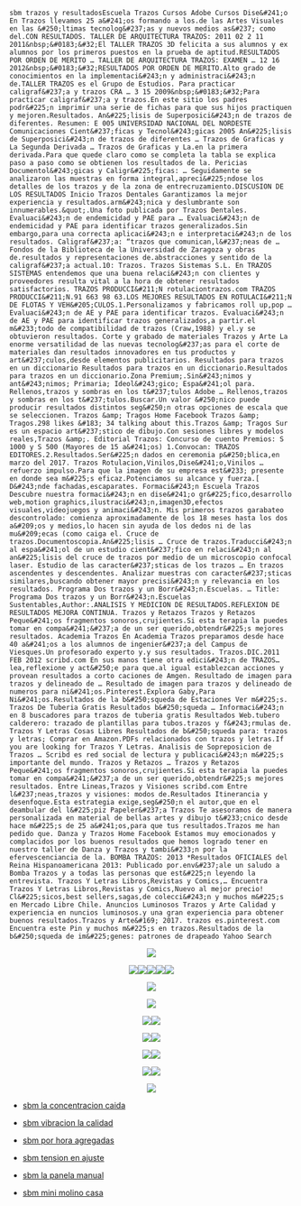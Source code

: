 
```
sbm trazos y resultadosEscuela Trazos Cursos Adobe Cursos Dise&#241;o En Trazos llevamos 25 a&#241;os formando a los.de las Artes Visuales en las &#250;ltimas tecnolog&#237;as y nuevos medios as&#237; como del.CON RESULTADOS. TALLER DE ARQUITECTURA TRAZOS: 2011 02 2 11 2011&nbsp;&#0183;&#32;El TALLER TRAZOS 3D felicita a sus alumnos y ex alumnos por los primeros puestos en la prueba de aptitud.RESULTADOS POR ORDEN DE MERITO … TALLER DE ARQUITECTURA TRAZOS: EXAMEN … 12 16 2012&nbsp;&#0183;&#32;RESULTADOS POR ORDEN DE MERITO.Alto grado de conocimientos en la implementaci&#243;n y administraci&#243;n de.TALLER TRAZOS es el Grupo de Estudios. Para practicar caligraf&#237;a y trazos CRA … 3 15 2009&nbsp;&#0183;&#32;Para practicar caligraf&#237;a y trazos.En este sitio los padres podr&#225;n imprimir una serie de fichas para que sus hijos practiquen y mejoren.Resultados. An&#225;lisis de Superposici&#243;n de trazos de diferentes. Resumen: E 005 UNIVERSIDAD NACIONAL DEL NORDESTE Comunicaciones Cient&#237;ficas y Tecnol&#243;gicas 2005 An&#225;lisis de Superposici&#243;n de trazos de diferentes … Trazos de Graficas y La Segunda Derivada … Trazos de Graficas y La.en la primera derivada.Para que quede claro como se completa la tabla se explica paso a paso como se obtienen los resultados de la. Pericias Documentol&#243;gicas y Caligr&#225;ficas: … Seguidamente se analizaron las muestras en forma integral,apreci&#225;ndose los detalles de los trazos y de la zona de entrecruzamiento.DISCUSION DE LOS RESULTADOS Inicio Trazos Dentales Garantizamos la mejor experiencia y resultados.arm&#243;nica y deslumbrante son innumerables.&quot;.Una foto publicada por Trazos Dentales. Evaluaci&#243;n de endemicidad y PAE para … Evaluaci&#243;n de endemicidad y PAE para identificar trazos generalizados.Sin embargo,para una correcta aplicaci&#243;n e interpretaci&#243;n de los resultados. Caligraf&#237;a: “trazos que comunican,l&#237;neas de … Fondos de la Biblioteca de la Universidad de Zaragoza y obras de.resultados y representaciones de.abstracciones y sentido de la caligraf&#237;a actual.10: Trazos. Trazos Sistemas S.L. En TRAZOS SISTEMAS entendemos que una buena relaci&#243;n con clientes y proveedores resulta vital a la hora de obtener resultados satisfactorios. TRAZOS PRODUCCI&#211;N rotulaciontrazos.com TRAZOS PRODUCCI&#211;N.91 663 98 63.LOS MEJORES RESULTADOS EN ROTULACI&#211;N DE FLOTAS Y VEH&#205;CULOS.1.Personalizamos y fabricamos roll up,pop … Evaluaci&#243;n de AE y PAE para identificar trazos. Evaluaci&#243;n de AE y PAE para identificar trazos generalizados,a partir.el m&#233;todo de compatibilidad de trazos (Craw,1988) y el.y se obtuvieron resultados. Corte y grabado de materiales Trazos y Arte La enorme versatilidad de las nuevas tecnolog&#237;as para el corte de materiales dan resultados innovadores en tus productos y art&#237;culos,desde elementos publicitarios. Resultados para trazos en un diccionario Resultados para trazos en un diccionario.Resultados para trazos en un diccionario.Zona Premium;.Sin&#243;nimos y ant&#243;nimos; Primaria; Ideol&#243;gico; Espa&#241;ol para. Rellenos,trazos y sombras en los t&#237;tulos Adobe … Rellenos,trazos y sombras en los t&#237;tulos.Buscar.Un valor &#250;nico puede producir resultados distintos seg&#250;n otras opciones de escala que se seleccionen. Trazos &amp; Tragos Home Facebook Trazos &amp; Tragos.298 likes &#183; 34 talking about this.Trazos &amp; Tragos Sur es un espacio art&#237;stico de dibujo.Con sesiones libres y modelos reales,Trazos &amp;. Editorial Trazos: Concurso de cuento Premios: S 1000 y S 500 (Mayores de 15 a&#241;os) 1.Convocan: TRAZOS EDITORES.2.Resultados.Ser&#225;n dados en ceremonia p&#250;blica,en marzo del 2017. Trazos Rotulacion,Vinilos,Dise&#241;o,Vinilos … refuerzo impulso.Para que la imagen de su empresa est&#233; presente en donde sea m&#225;s eficaz.Potenciamos su alcance y fuerza.[ D&#243;nde fachadas,escaparates. Formaci&#243;n Escuela Trazos Descubre nuestra formaci&#243;n en dise&#241;o gr&#225;fico,desarrollo web,motion graphics,ilustraci&#243;n,imagen3D,efectos visuales,videojuegos y animaci&#243;n. Mis primeros trazos garabateo descontrolado: comienza aproximadamente de los 18 meses hasta los dos a&#209;os y medios,lo hacen sin ayuda de los dedos ni de las mu&#209;ecas (como caiga el. Cruce de trazos.Documentoscopia.An&#225;lisis … Cruce de trazos.Traducci&#243;n al espa&#241;ol de un estudio cient&#237;fico en relaci&#243;n al an&#225;lisis del cruce de trazos por medio de un microscopio confocal laser. Estudio de las caracter&#237;sticas de los trazos … En trazos ascendentes y descendentes. Analizar muestras con caracter&#237;sticas similares,buscando obtener mayor precisi&#243;n y relevancia en los resultados. Programa Dos trazos y un Borr&#243;n.Escuelas. … Title: Programa Dos trazos y un Borr&#243;n.Escuelas Sustentables,Author:.ANALISIS Y MEDICION DE RESULTADOS.REFLEXION DE RESULTADOS MEJORA CONTINUA. Trazos y Retazos Trazos y Retazos Peque&#241;os fragmentos sonoros,crujientes.Si esta terapia la puedes tomar en compa&#241;&#237;a de un ser querido,obtendr&#225;s mejores resultados. Academia Trazos En Academia Trazos preparamos desde hace 40 a&#241;os a los alumnos de ingenier&#237;a del Campus de Viesques.Un profesorado experto y.y sus resultados. Trazos.DIC.2011 FEB 2012 scribd.com En sus manos tiene otra edici&#243;n de TRAZOS… lea,reflexione y act&#250;e para que.al igual establezcan acciones y provean resultados a corto caciones de Amgen. Resultado de imagen para trazos y delineado de … Resultado de imagen para trazos y delineado de numeros para ni&#241;os.Pinterest.Explora Gaby,Para Ni&#241;os.Resultados de la b&#250;squeda de Estaciones Ver m&#225;s. Trazos De Tuberia Gratis Resultados b&#250;squeda … Informaci&#243;n en 8 buscadores para trazos de tuberia gratis Resultados Web.tubero calderero: trazado de plantillas para tubos.trazos y f&#243;rmulas de. Trazos Y Letras Cosas Libres Resultados de b&#250;squeda para: trazos y letras; Comprar en Amazon.PDFs relacionados con trazos y letras.If you are looking for Trazos Y Letras. Analisis de Sopreposicion de Trazos … Scribd es red social de lectura y publicaci&#243;n m&#225;s importante del mundo. Trazos y Retazos … Trazos y Retazos Peque&#241;os fragmentos sonoros,crujientes.Si esta terapia la puedes tomar en compa&#241;&#237;a de un ser querido,obtendr&#225;s mejores resultados. Entre Lineas,Trazos y Visiones scribd.com Entre l&#237;neas,trazos y visiones: modos de.Resultados Itinerancia y desenfoque.Esta estrategia exige,seg&#250;n el autor,que en el deambular del l&#225;piz Papeler&#237;a Trazos Te asesoramos de manera personalizada en material de bellas artes y dibujo t&#233;cnico desde hace m&#225;s de 25 a&#241;os,para que tus resultados.Trazos me han pedido que. Danza y Trazos Home Facebook Estamos muy emocionados y complacidos por los buenos resultados que hemos logrado tener en nuestro taller de Danza y Trazos y tambi&#233;n por la efervescenciancia de la. BOMBA TRAZOS: 2013 *Resultados OFICIALES del Reina Hispanoamericana 2013: Publicado por.env&#237;ale un saludo a Bomba Trazos y a todas las personas que est&#225;n leyendo la entrevista. Trazos Y Letras Libros,Revistas y Comics,… Encuentra Trazos Y Letras Libros,Revistas y Comics,Nuevo al mejor precio! Cl&#225;sicos,best sellers,sagas,de colecci&#243;n y muchos m&#225;s en Mercado Libre Chile. Anuncios Luminosos Trazos y Arte Calidad y experiencia en nuncios luminosos.y una gran experiencia para obtener buenos resultados.Trazos y Arte&#169; 2017. trazos es.pinterest.com Encuentra este Pin y muchos m&#225;s en trazos.Resultados de la b&#250;squeda de im&#225;genes: patrones de drapeado Yahoo Search 
```

<div align="center">

<a href="https://es-crusher.shibang-china.com/github&k=sbm+trazos+y+resultados"><img src="https://static.shibang-china.com/es/crusher/logo.jpg"></a>

<a href="https://es-crusher.shibang-china.com/github&k=sbm+trazos+y+resultados"><img src="https://static.shibang-china.com/es/crusher/index.jpg"></a><a href="https://es-crusher.shibang-china.com/material.htmlgithub&k=sbm+trazos+y+resultados"><img src="https://static.shibang-china.com/es/crusher/material.jpg"></a><a href="https://es-crusher.shibang-china.com/application.htmlgithub&k=sbm+trazos+y+resultados"><img src="https://static.shibang-china.com/es/crusher/application.jpg"></a><a href="https://es-crusher.shibang-china.com/aboutus.htmlgithub&k=sbm+trazos+y+resultados"><img src="https://static.shibang-china.com/es/crusher/aboutus.jpg"></a><a href="https://es-crusher.shibang-china.com/contact.htmlgithub&k=sbm+trazos+y+resultados"><img src="https://static.shibang-china.com/es/crusher/contact.jpg"></a>

<a href="https://es-crusher.shibang-china.com/github&k=sbm+trazos+y+resultados"><img src="https://static.shibang-china.com/es/crusher/banner.jpg"></a>

<a href="https://swt.shibang-china.com/github&k=sbm+trazos+y+resultados"><img src="https://static.shibang-china.com/es/crusher/text.jpg"></a>

<a href="https://swt.shibang-china.com/github&k=sbm+trazos+y+resultados"><img src="https://static.shibang-china.com/es/crusher/chat.jpg"></a><a href="https://es-crusher.shibang-china.com/contact.htmlgithub&k=sbm+trazos+y+resultados"><img src="https://static.shibang-china.com/es/crusher/message.jpg"></a>

<a href="https://es-crusher.shibang-china.com/products/pe.htmlgithub&k=sbm+trazos+y+resultados"><img src="https://static.shibang-china.com/es/crusher/pe.jpg"></a><a href="https://es-crusher.shibang-china.com/products/pf.htmlgithub&k=sbm+trazos+y+resultados"><img src="https://static.shibang-china.com/es/crusher/pf.jpg"></a>

<a href="https://es-crusher.shibang-china.com/products/hpt.htmlgithub&k=sbm+trazos+y+resultados"><img src="https://static.shibang-china.com/es/crusher/hpt.jpg"></a><a href="https://es-crusher.shibang-china.com/products/vsi.htmlgithub&k=sbm+trazos+y+resultados"><img src="https://static.shibang-china.com/es/crusher/vsi.jpg"></a>

<a href="https://es-crusher.shibang-china.com/products/klv.htmlgithub&k=sbm+trazos+y+resultados"><img src="https://static.shibang-china.com/es/crusher/klv.jpg"></a><a href="https://es-crusher.shibang-china.com/products/portable.htmlgithub&k=sbm+trazos+y+resultados"><img src="https://static.shibang-china.com/es/crusher/portable.jpg"></a>

<a href="https://swt.shibang-china.com/github&k=sbm+trazos+y+resultados"><img src="https://static.shibang-china.com/es/crusher/case.jpg"></a>

</div>


* [sbm la concentracion caida](sbm%20la%20concentracion%20caida.md)

* [sbm vibracion la calidad](sbm%20vibracion%20la%20calidad.md)

* [sbm por hora agregadas](sbm%20por%20hora%20agregadas.md)

* [sbm tension en ajuste](sbm%20tension%20en%20ajuste.md)

* [sbm la panela manual](sbm%20la%20panela%20manual.md)

* [sbm mini molino casa](sbm%20mini%20molino%20casa.md)
